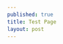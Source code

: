 ```yaml
---
published: true
title: Test Page
layout: post
---
```

<!DOCTYPE html>
<html lang="en">
    <head>
    <title>Gallery</title>
    <meta charset="utf-8">
    <meta name="description" content="Your description">
    <meta name="keywords" content="Your keywords">
    <meta name="author" content="Your name">
    <link rel="stylesheet" href="css/style.css">
     <link rel="icon" href="images/favicon.ico" type="image/x-icon">
    <link rel="shortcut icon" href="images/favicon.ico" type="image/x-icon" />
    <link rel="stylesheet" href="css/jquery.fancybox.css" >
    <script src="js/jquery.js"></script>
    <script src="js/jquery-migrate-1.1.1.js"></script>
    <script src="js/bgstretcher.js"></script>
    <script src="js/jquery.elastislide.js"></script>
    <script src="js/jquery.fancybox.pack.js"></script>
    <script>
	$(document).ready(function() {	
      //  Initialize Backgound Stretcher
      $('BODY').bgStretcher({
        images: ['images/slide-1.jpg'], 
		imageWidth: 1600, 
		imageHeight: 964, 
		resizeProportionally:true	
       });
	$('#carousel').elastislide({imageW :300,margin: 20,minItems: 3});   
	$('.magnifier').fancybox();   
		

	$(".view").hover(
	function(){$(this).find("img").stop().animate({opacity:0.5},"normal")},
	function(){$(this).find("img").stop().animate({opacity:1},"normal")})
	})  
	     	
    </script>

    <!--[if lt IE 8]>
   <div style='text-align:center'><a href="http://www.microsoft.com/windows/internet-explorer/default.aspx?ocid=ie6_countdown_bannercode"><img src="http://www.theie6countdown.com/img/upgrade.jpg"border="0"alt=""/></a></div>  
 	<![endif]-->
    <!--[if lt IE 9]>   
    <link rel="stylesheet" href="css/ie.css" type="text/css" media="screen">
   <script src="js/html5shiv.js"></script>
    <link href='//fonts.googleapis.com/css?family=Open+Sans:400' rel='stylesheet' type='text/css'>
    <link href='//fonts.googleapis.com/css?family=Open+Sans:300' rel='stylesheet' type='text/css'>
    <link href='//fonts.googleapis.com/css?family=Open+Sans:600' rel='stylesheet' type='text/css'>
    <link href='//fonts.googleapis.com/css?family=Open+Sans:700' rel='stylesheet' type='text/css'>  
  <![endif]-->

    </head>
    <body>
<div class="extra-block"> 
      <!--==============================row-top=================================-->
      <div class="row-top">
    <div class="main">
          <ul class="list-soc">
        <li><a href="#"><img alt="" src="images/soc-icon1.png"></a></li>
        <li><a href="#"><img alt="" src="images/soc-icon2.png"></a></li>
      </ul>
        </div>
  </div>
      
      <!--==============================header=================================-->
      
   <header>
    <div class="row-nav">
        <div class="main">
        <h1 class="logo"><a href="index.html"><img alt="Eni Gma" src="images/logo.png"></a></h1>
        <nav>
           <ul class="menu">
            <li><a href="index.html">Home</a></li>
            <li><a href="index-1.html">About Us</a></li>
            <li><a href="index-2.html">Services</a></li>
            <li><a href="index-3.html">Gallery</a></li>
            <li class="current"><a href="index-6.html">Blog</a></li>
            <li><a href="index-4.html">Contacts</a></li>
          </ul>
        </nav>
        <div class="clear"></div>
      </div>
      </div>
  </header>
  
    <!--==============================content=================================-->
    <section id="content">    
    <div class="main-block">
    <div class="main">
     <h3>Test Blog Page</h3>
        
   <div id="carousel" class="es-carousel-wrapper ">
          <div class="es-carousel">
            Test Blog Post
          </div>
        </div>
     </div>
  </div>
 </section> 
  
 </div>
<div class="block"> 
     <!--==============================footer================================-->
      <footer>
    <div class="main aligncenter">
          <div class="privacy">Enigma   &copy; 2013 <span>|</span> <a href="index-5.html" rel="nofollow">Privacy Policy</a> <span>|</span> <strong>Website Template designed by <a href="http://www.templatemonster.com">TemplateMonster.com</a></strong> </div>
        </div>
  </footer>
    </div>
</body>
</html>